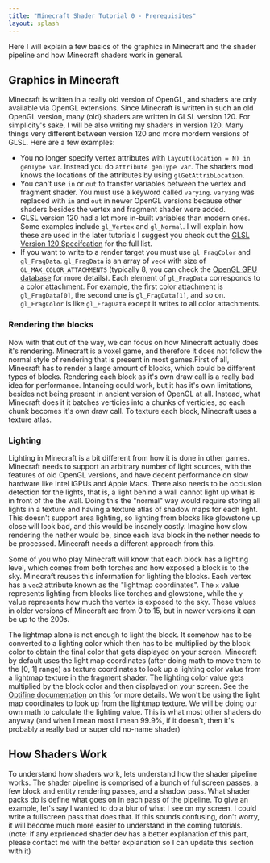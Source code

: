 ```yaml
---
title: "Minecraft Shader Tutorial 0 - Prerequisites"
layout: splash
---
```


Here I will explain a few basics of the graphics in Minecraft and the shader pipeline and how Minecraft shaders work in general.

## Graphics in Minecraft

Minecraft is written in a really old version of OpenGL, and shaders are only available via OpenGL extensions. Since Minecraft is written in such an old OpenGL version, many (old) shaders are written in GLSL version 120. For simplicity's sake, I will be also writing my shaders in version 120. Many things very different between version 120 and more mordern versions of GLSL. Here are a few examples:

- You no longer specify vertex attributes with `layout(location = N) in genType var`. Instead you do `attribute genType var`. The shaders mod knows the locations of the attributes by using `glGetAttribLocation`.
- You can't use `in` or `out` to transfer variables between the vertex and fragment shader. You must use a keyword called `varying`. `varying` was replaced with `in` and `out` in newer OpenGL versions because other shaders besides the vertex and fragment shader were added.
- GLSL version 120 had a lot more in-built variables than modern ones. Some examples include `gl_Vertex` and `gl_Normal`. I will explain how these are used in the later tutorials I suggest you check out the [GLSL Version 120 Specifcation](https://www.khronos.org/registry/OpenGL/specs/gl/GLSLangSpec.1.20.pdf) for the full list.
- If you want to write to a render target you must use `gl_FragColor` and `gl_FragData`. `gl_FragData` is an array of `vec4` with size of `GL_MAX_COLOR_ATTACHMENTS` (typically 8, you can check the [OpenGL GPU database](https://opengl.gpuinfo.org/displaycapability.php?name=GL_MAX_COLOR_ATTACHMENTS) for more details). Each element of `gl_FragData` corresponds to a color attachment. For example, the first color attachment is `gl_FragData[0]`, the second one is `gl_FragData[1]`, and so on. `gl_FragColor` is like `gl_FragData` except it writes to all color attachments.

### Rendering the blocks

Now with that out of the way, we can focus on how Minecraft actually does it's rendering. Minecraft is a voxel game, and therefore it does not follow the normal style of rendering that is present in most games.First of all, Minecraft has to render a large amount of blocks, which could be different types of blocks. Rendering each block as it's own draw call is a really bad idea for performance. Intancing could work, but it has it's own limitations, besides not being present in ancient version of OpenGL at all. Instead, what Minecraft does it it batches verticies into a chunks of verticies, so each chunk becomes it's own draw call. To texture each block, Minecraft uses a texture atlas.

### Lighting

Lighting in Minecraft is a bit different from how it is done in other games. Minecraft needs to support an arbitrary number of light sources, with the features of old OpenGL versions, and have decent performance on slow hardware like Intel iGPUs and Apple Macs. There also needs to be occlusion detection for the lights, that is, a light behind a wall cannot light up what is in front of the the wall. Doing this the "normal" way would require storing all lights in a texture and having a texture atlas of shadow maps for each light. This doesn't support area lighting, so lighting from blocks like glowstone up close will look bad, and this would be insanely costly. Imagine how slow rendering the nether would be, since each lava block in the nether needs to be processed. Minecraft needs a different approach from this.

Some of you who play Minecraft will know that each block has a lighting level, which comes from both torches and how exposed a block is to the sky. Minecraft reuses this information for lighting the blocks. Each vertex has a `vec2` attribute known as the "lightmap coordinates". The `x` value represents lighting from blocks like torches and glowstone, while the `y` value represents how much the vertex is exposed to the sky. These values in older versions of Minecraft are from 0 to 15, but in newer versions it can be up to the 200s.

The lightmap alone is not enough to light the block. It somehow has to be converted to a lighting color which then has to be multiplied by the block color to obtain the final color that gets displayed on your screen. Minecraft by default uses the light map coordinates (after doing math to move them to the [0, 1] range) as texture coordinates to look up a lighting color value from a lightmap texture in the fragment shader. The lighting color value gets multiplied by the block color and then displayed on your screen. See the [Optifine documentation](https://github.com/sp614x/optifine/blob/master/OptiFineDoc/doc/custom_lightmaps.txt) on this for more details. We won't be using the light map coordinates to look up from the lightmap texture. We will be doing our own math to calculate the lighting value. This is what most other shaders do anyway (and when I mean most I mean 99.9%, if it doesn't, then it's probably a really bad or super old no-name shader)

## How Shaders Work

To understand how shaders work, lets understand how the shader pipeline works. The shader pipeline is comprised of a bunch of fullscreen passes, a few block and entity rendering passes, and a shadow pass. What shader packs do is define what goes on in each pass of the pipeline. To give an example, let's say I wanted to do a blur of what I see on my screen. I could write a fullscreen pass that does that. If this sounds confusing, don't worry, it will become much more easier to understand in the coming tutorials. (note: if any exprienced shader dev has a better explanation of this part, please contact me with the better explanation so I can update this section with it)
